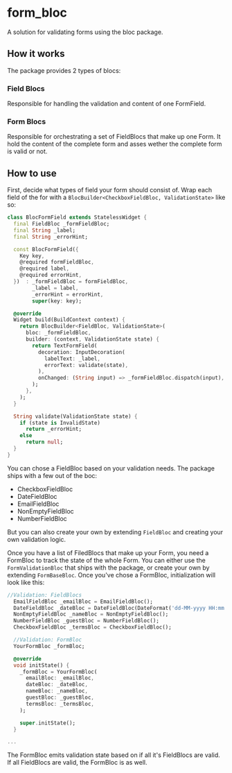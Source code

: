 # form_bloc

A solution for validating forms using the bloc package.

## How it works

The package provides 2 types of blocs:

### Field Blocs
Responsible for handling the validation and content of one FormField.

### Form Blocs
Responsible for orchestrating a set of FieldBlocs that make up one Form. It hold the content of the complete form and asses wether the complete form is valid or not.

## How to use
First, decide what types of field your form should consist of. Wrap each field of the for with a `BlocBuilder<CheckboxFieldBloc, ValidationState>` like so:

````dart
class BlocFormField extends StatelessWidget {
  final FieldBloc _formFieldBloc;
  final String _label;
  final String _errorHint;

  const BlocFormField({
    Key key,
    @required formFieldBloc,
    @required label,
    @required errorHint,
  })  : _formFieldBloc = formFieldBloc,
        _label = label,
        _errorHint = errorHint,
        super(key: key);

  @override
  Widget build(BuildContext context) {
    return BlocBuilder<FieldBloc, ValidationState>(
      bloc: _formFieldBloc,
      builder: (context, ValidationState state) {
        return TextFormField(
          decoration: InputDecoration(
            labelText: _label,
            errorText: validate(state),
          ),
          onChanged: (String input) => _formFieldBloc.dispatch(input),
        );
      },
    );
  }

  String validate(ValidationState state) {
    if (state is InvalidState)
      return _errorHint;
    else
      return null;
  }
}
````

You can chose a FieldBloc based on your validation needs. The package ships with a few out of the boc:
- CheckboxFieldBloc
- DateFieldBloc
- EmailFieldBloc
- NonEmptyFieldBloc
- NumberFieldBloc

But you can also create your own by extending `FieldBloc` and creating your own validation logic.

Once you have a list of FiledBlocs that make up your Form, you need a FormBloc to track the state of the whole Form. You can either use the `FormValidationBloc` that ships with the package, or create your own by extending `FormBaseBloc`. Once you've chose a FormBloc, initialization will look like this:

````dart
//Validation: FieldBlocs
  EmailFieldBloc _emailBloc = EmailFieldBloc();
  DateFieldBloc _dateBloc = DateFieldBloc(DateFormat('dd-MM-yyyy HH:mm'));
  NonEmptyFieldBloc _nameBloc = NonEmptyFieldBloc();
  NumberFieldBloc _guestBloc = NumberFieldBloc();
  CheckboxFieldBloc _termsBloc = CheckboxFieldBloc();

  //Validation: FormBloc
  YourFormBloc _formBloc;

  @override
  void initState() {
    _formBloc = YourFormBloc(
      emailBloc: _emailBloc,
      dateBloc: _dateBloc,
      nameBloc: _nameBloc,
      guestBloc: _guestBloc,
      termsBloc: _termsBloc,
    );

    super.initState();
  }

...
````

The FormBloc emits validation state based on if all it's FieldBlocs are valid. If all FieldBlocs are valid, the FormBloc is as well.